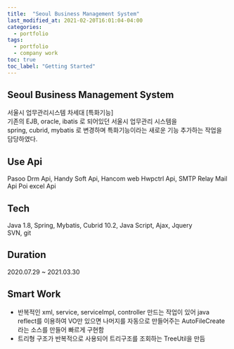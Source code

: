 ```yaml
---
title:  "Seoul Business Management System"
last_modified_at: 2021-02-20T16:01:04-04:00
categories: 
  - portfolio
tags:
  - portfolio
  - company work
toc: true
toc_label: "Getting Started"
---
```


## Seoul Business Management System
서울시 업무관리시스템 차세대 [특화기능]   
기존의 EJB, oracle, ibatis 로 되어있던 서울시 업무관리 시스템을   
spring, cubrid, mybatis 로 변경하며 특화기능이라는 새로운 기능 추가하는 작업을 담당하였다.     


## Use Api
Pasoo Drm Api, Handy Soft Api, Hancom web Hwpctrl Api, SMTP Relay Mail Api
Poi excel Api

## Tech
Java 1.8, Spring, Mybatis, Cubrid 10.2, Java Script, Ajax, Jquery   
SVN, git


## Duration
2020.07.29 ~ 2021.03.30   


## Smart Work
* 반복적인 xml, service, serviceImpl, controller 만드는 작업이 있어 java reflect를 이용하여 VO만 있으면 나머지를 자동으로 만들어주는 AutoFileCreate라는 소스를 만들어 빠르게 구현함   
* 트리형 구조가 반복적으로 사용되어 트리구조를 조회하는 TreeUtil을 만듬   